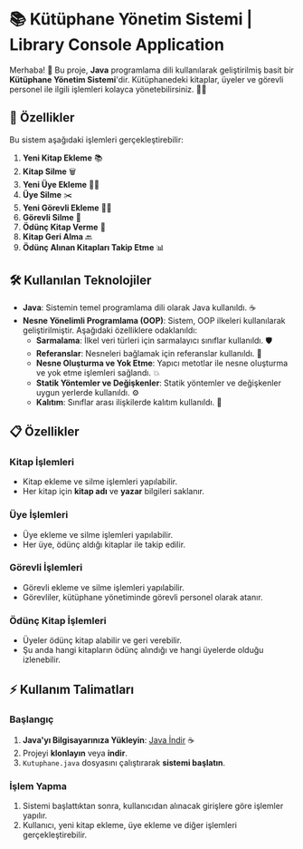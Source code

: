 # 📚 Kütüphane Yönetim Sistemi | Library Console Application

Merhaba! 👋 Bu proje, **Java** programlama dili kullanılarak geliştirilmiş basit bir **Kütüphane Yönetim Sistemi**'dir. Kütüphanedeki kitaplar, üyeler ve görevli personel ile ilgili işlemleri kolayca yönetebilirsiniz. 📖💼

## 🚀 Özellikler

Bu sistem aşağıdaki işlemleri gerçekleştirebilir:

1. **Yeni Kitap Ekleme** 📚
2. **Kitap Silme** 🗑️
3. **Yeni Üye Ekleme** 🧑‍💻
4. **Üye Silme** ✂️
5. **Yeni Görevli Ekleme** 👩‍💼
6. **Görevli Silme** 🚫
7. **Ödünç Kitap Verme** 📅
8. **Kitap Geri Alma** 🔙
9. **Ödünç Alınan Kitapları Takip Etme** 📊

## 🛠️ Kullanılan Teknolojiler

- **Java**: Sistemin temel programlama dili olarak Java kullanıldı. ☕
- **Nesne Yönelimli Programlama (OOP)**: Sistem, OOP ilkeleri kullanılarak geliştirilmiştir. Aşağıdaki özelliklere odaklanıldı:
  - **Sarmalama**: İlkel veri türleri için sarmalayıcı sınıflar kullanıldı. 🛡️
  - **Referanslar**: Nesneleri bağlamak için referanslar kullanıldı. 🔗
  - **Nesne Oluşturma ve Yok Etme**: Yapıcı metotlar ile nesne oluşturma ve yok etme işlemleri sağlandı. 💥
  - **Statik Yöntemler ve Değişkenler**: Statik yöntemler ve değişkenler uygun yerlerde kullanıldı. ⚙️
  - **Kalıtım**: Sınıflar arası ilişkilerde kalıtım kullanıldı. 🔄

## 📋 Özellikler

### Kitap İşlemleri
- Kitap ekleme ve silme işlemleri yapılabilir.
- Her kitap için **kitap adı** ve **yazar** bilgileri saklanır.

### Üye İşlemleri
- Üye ekleme ve silme işlemleri yapılabilir.
- Her üye, ödünç aldığı kitaplar ile takip edilir.

### Görevli İşlemleri
- Görevli ekleme ve silme işlemleri yapılabilir.
- Görevliler, kütüphane yönetiminde görevli personel olarak atanır.

### Ödünç Kitap İşlemleri
- Üyeler ödünç kitap alabilir ve geri verebilir.
- Şu anda hangi kitapların ödünç alındığı ve hangi üyelerde olduğu izlenebilir.

## ⚡ Kullanım Talimatları

### Başlangıç

1. **Java'yı Bilgisayarınıza Yükleyin**: [Java İndir](https://www.java.com/tr/download/) ☕
2. Projeyi **klonlayın** veya **indir**.
3. `Kutuphane.java` dosyasını çalıştırarak **sistemi başlatın**.

### İşlem Yapma

1. Sistemi başlattıktan sonra, kullanıcıdan alınacak girişlere göre işlemler yapılır. 
2. Kullanıcı, yeni kitap ekleme, üye ekleme ve diğer işlemleri gerçekleştirebilir.
